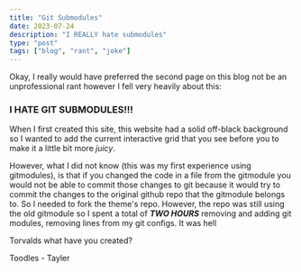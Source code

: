 ```yaml
---
title: "Git Submodules"
date: 2023-07-24
description: "I REALLY hate submodules"
type: "post"
tags: ["blog", "rant", "joke"]
---
```


Okay, I really would have preferred the second page on this blog not be an unprofessional rant however I fell very heavily about this:

### I HATE GIT SUBMODULES!!!

When I first created this site, this website had a solid off-black background so I wanted to add the current interactive grid that you see before you to make it a little bit more *juicy*.

However, what I did not know (this was my first experience using gitmodules), is that if you changed the code in a file from the gitmodule you would not be able to commit those changes to git because it would try to commit the changes to the original github repo that the gitmodule belongs to. So I needed to fork the theme's repo. However, the repo was still using the old gitmodule so I spent a total of ***TWO HOURS*** removing and adding git modules, removing lines from my git configs. It was hell

Torvalds what have you created?

Toodles
    - Tayler
